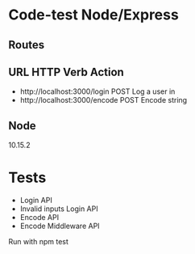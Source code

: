 # Code-test Node/Express 

## Routes

## URL	HTTP  Verb	Action
- http://localhost:3000/login POST Log a user in
- http://localhost:3000/encode POST Encode string


## Node
10.15.2

# Tests
- Login API
- Invalid inputs Login API
- Encode API
- Encode Middleware API

Run with npm test

